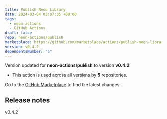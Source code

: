 ```yaml
---
title: Publish Neon Library
date: 2024-03-04 03:07:35 +00:00
tags:
  - neon-actions
  - GitHub Actions
draft: false
repo: neon-actions/publish
marketplace: https://github.com/marketplace/actions/publish-neon-library
version: v0.4.2
dependentsNumber: "5"
---
```



Version updated for **neon-actions/publish** to version **v0.4.2**.
- This action is used across all versions by **5** repositories.

Go to the [GitHub Marketplace](https://github.com/marketplace/actions/publish-neon-library) to find the latest changes.

## Release notes

v0.4.2
